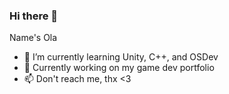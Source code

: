 ### Hi there 👋

<!--
**Olinizm/Olinizm** is a ✨ _special_ ✨ repository because its `README.md` (this file) appears on your GitHub profile.

Here are some ideas to get you started:

- 🔭 I’m currently working on ...
- 🌱 I’m currently learning ...
- 👯 I’m looking to collaborate on ...
- 🤔 I’m looking for help with ...
- 💬 Ask me about ...
- 📫 How to reach me: ...
- 😄 Pronouns: ...
- ⚡ Fun fact: ...
-->
Name's Ola

- 🌱 I’m currently learning Unity, C++, and OSDev
- 🔭 Currently working on my game dev portfolio
- 📫 Don't reach me, thx <3

